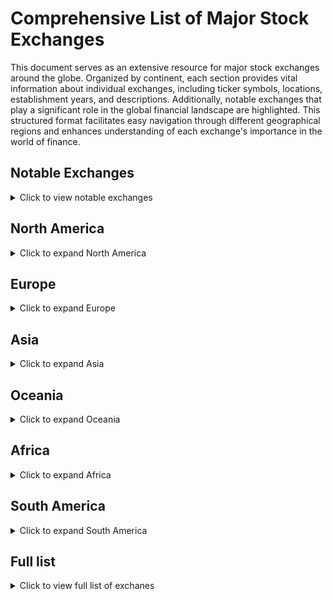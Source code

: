 # Comprehensive List of Major Stock Exchanges

This document serves as an extensive resource for major stock exchanges around the globe. Organized by continent, each section provides vital information about individual exchanges, including ticker symbols, locations, establishment years, and descriptions. Additionally, notable exchanges that play a significant role in the global financial landscape are highlighted. This structured format facilitates easy navigation through different geographical regions and enhances understanding of each exchange's importance in the world of finance.

## Notable Exchanges
<details>
<summary>Click to view notable exchanges</summary>

### Intercontinental Exchange (ICE)
- **Ticker**: ^ICE
- **Location**: Atlanta, USA
- **Established**: 2000
- **Description**: An operator of global exchanges and clearing houses, ICE is known for its trading in commodities and financial derivatives. It also owns the NYSE, making it a significant player in the global financial market.

### CME Group
- **Ticker**: ^CME
- **Location**: Chicago, USA
- **Established**: 1898
- **Description**: The world's largest financial derivatives exchange, CME Group offers a wide range of futures and options products. It facilitates trading across various asset classes, including commodities, equities, and interest rates.

### Singapore Exchange (SGX)
- **Ticker**: ^STI
- **Location**: Singapore
- **Established**: 1999
- **Description**: SGX is a key financial hub in Asia, featuring a diverse range of international listings and trading products. It offers unique financial instruments such as REITs (Real Estate Investment Trusts) and ETFs (Exchange-Traded Funds).

### Hong Kong Exchanges and Clearing Limited (HKEX)
- **Ticker**: ^HSI
- **Location**: Hong Kong
- **Established**: 1891
- **Description**: HKEX is a major global financial center, known for its vibrant market and significant international participation. It hosts a diverse range of companies, particularly in the financial and real estate sectors.

</details>

## North America
<details>
<summary>Click to expand North America</summary>

### New York Stock Exchange (NYSE)
- **Ticker**: ^NYA
- **Location**: New York City, USA
- **Established**: 1817
- **Description**: The NYSE is the largest stock exchange in the world by market capitalization, hosting a wide range of large-cap companies across various sectors. It operates on a hybrid model, combining traditional floor trading with electronic trading.

### NASDAQ Stock Market
- **Ticker**: ^IXIC
- **Location**: New York City, USA
- **Established**: 1971
- **Description**: Known for its high concentration of technology and growth-oriented companies, NASDAQ was the first electronic stock market. It features major tech giants such as Apple, Microsoft, and Amazon.

### Toronto Stock Exchange (TSX)
- **Ticker**: ^GSPTSE
- **Location**: Toronto, Canada
- **Established**: 1861
- **Description**: The TSX is Canada's largest stock exchange, featuring a diverse array of sectors, including mining, energy, and technology. It plays a crucial role in raising capital for companies in these industries.

### Mexican Stock Exchange (BMV)
- **Ticker**: ^MXX
- **Location**: Mexico City, Mexico
- **Established**: 1894
- **Description**: The BMV is the main stock exchange in Mexico, offering a wide range of financial instruments. It has seen increasing foreign investment and is pivotal in Latin America's economic landscape.

### Chicago Stock Exchange (CHX)
- **Ticker**: ^CHX
- **Location**: Chicago, USA
- **Established**: 1882
- **Description**: The CHX focuses on the trading of securities and is known for its efficient and rapid execution of trades, making it a favorite among institutional investors.

</details>

## Europe
<details>
<summary>Click to expand Europe</summary>

### London Stock Exchange (LSE)
- **Ticker**: ^FTSE
- **Location**: London, United Kingdom
- **Established**: 1801
- **Description**: One of the oldest stock exchanges in the world, the LSE features a wide range of international companies and is known for its significant influence on global finance. It provides a platform for trading a diverse array of financial products.

### Deutsche Börse (Frankfurt Stock Exchange)
- **Ticker**: ^DAX
- **Location**: Frankfurt, Germany
- **Established**: 1585
- **Description**: A major European stock exchange, primarily focused on blue-chip stocks. The DAX index represents the 30 largest German companies and serves as a barometer for the German economy.

### Euronext
- **Ticker**: ^Euronext
- **Location**: Multiple countries in Western Europe (Amsterdam, Brussels, Lisbon)
- **Established**: 2000
- **Description**: A pan-European stock exchange representing several countries, Euronext facilitates cross-border trading and offers a wide range of financial products across its various locations.

### SIX Swiss Exchange
- **Ticker**: ^SSMI
- **Location**: Zurich, Switzerland
- **Established**: 1850
- **Description**: Known for trading Swiss blue-chip stocks, the SIX Swiss Exchange offers a wide variety of investment products, including derivatives and exchange-traded funds.

### Borsa Italiana
- **Ticker**: ^FTSE MIB
- **Location**: Milan, Italy
- **Established**: 1808
- **Description**: The main stock exchange in Italy, Borsa Italiana features a wide array of domestic and international listings. It is known for its strong emphasis on corporate governance.

</details>

## Asia
<details>
<summary>Click to expand Asia</summary>

### Tokyo Stock Exchange (TSE)
- **Ticker**: ^N225
- **Location**: Tokyo, Japan
- **Established**: 1878
- **Description**: The largest stock exchange in Japan, the TSE hosts many prominent companies and is known for its efficiency and transparency. The Nikkei 225 index is one of the most followed stock market indices globally.

### Shanghai Stock Exchange (SSE)
- **Ticker**: ^SSE
- **Location**: Shanghai, China
- **Established**: 1990
- **Description**: One of the largest stock exchanges in Asia, focusing primarily on companies from mainland China. It has a growing international presence and a significant impact on global markets.

### Hong Kong Stock Exchange (HKEX)
- **Ticker**: ^HSI
- **Location**: Hong Kong
- **Established**: 1891
- **Description**: A major financial hub in Asia, HKEX is known for its international reach and diverse investment opportunities. It features numerous foreign listings, making it an attractive market for global investors.

### National Stock Exchange of India (NSE)
- **Ticker**: ^NSEI
- **Location**: Mumbai, India
- **Established**: 1992
- **Description**: One of the leading stock exchanges in India, the NSE is known for its electronic trading platform and innovation in financial products, including derivatives and index funds.

### Korea Exchange (KRX)
- **Ticker**: ^KOSPI
- **Location**: Busan, South Korea
- **Established**: 1956
- **Description**: The main stock exchange in South Korea, the KRX features a diverse range of companies and is integral to the region's economy.

</details>

## Oceania
<details>
<summary>Click to expand Oceania</summary>

### Australian Securities Exchange (ASX)
- **Ticker**: ^AXJO
- **Location**: Sydney, Australia
- **Established**: 1987
- **Description**: The primary stock exchange in Australia, the ASX features diverse sectors such as mining, banking, and technology. It is known for its strong regulatory framework and investor protections.

### New Zealand Exchange (NZX)
- **Ticker**: ^NZX
- **Location**: Wellington, New Zealand
- **Established**: 1974
- **Description**: The main stock exchange in New Zealand, the NZX provides a platform for local companies and foreign listings. It is known for its focus on sustainability and green investments.

</details>

## Africa
<details>
<summary>Click to expand Africa</summary>

### Johannesburg Stock Exchange (JSE)
- **Ticker**: ^JSE
- **Location**: Johannesburg, South Africa
- **Established**: 1887
- **Description**: The largest stock exchange in Africa, the JSE features a diverse range of listed companies, including major mining firms. It plays a crucial role in the economic development of the region.

### Nairobi Securities Exchange (NSE)
- **Ticker**: ^NSE
- **Location**: Nairobi, Kenya
- **Established**: 1954
- **Description**: The leading stock exchange in East Africa, the NSE facilitates investment in local companies and promotes capital market growth, playing a key role in the Kenyan economy.

### Egyptian Exchange (EGX)
- **Ticker**: ^EGX30
- **Location**: Cairo, Egypt
- **Established**: 1883
- **Description**: One of the oldest stock exchanges in Africa, the EGX provides a platform for trading in a variety of securities, including stocks, bonds, and derivatives.

### Casablanca Stock Exchange (CSE)
- **Ticker**: ^MASI
- **Location**: Casablanca, Morocco
- **Established**: 1929
- **Description**: The primary stock exchange in Morocco, the CSE is known for its diverse range of listed companies and efforts to attract foreign investment.

</details>

## South America
<details>
<summary>Click to expand South America</summary>

### B3 (Brazil Stock Exchange)
- **Ticker**: ^BOVESPA
- **Location**: São Paulo, Brazil
- **Established**: 1890
- **Description**: The main stock exchange in Brazil, B3 features a wide range of companies in various sectors, including finance, commodities, and technology. It is a key player in the Latin American financial market.

### Buenos Aires Stock Exchange (BCBA)
- **Ticker**: ^BYMA
- **Location**: Buenos Aires, Argentina
- **Established**: 1854
- **Description**: The primary stock exchange in Argentina, the BCBA provides a platform for trading stocks, bonds, and other securities, playing a critical role in the country's economy.

### Santiago Stock Exchange (BCS)
- **Ticker**: ^IPSA
- **Location**: Santiago, Chile
- **Established**: 1893
- **Description**: The main stock exchange in Chile, the BCS is known for trading in a variety of sectors, including mining, banking, and agriculture.

### Lima Stock Exchange (BVL)
- **Ticker**: ^S&P/BVL
- **Location**: Lima, Peru
- **Established**: 1860
- **Description**: The main stock exchange in Peru, the BVL features a wide range of local and international companies and has been increasingly attracting foreign investment.

</details>


## Full list
<details>
<summary>Click to view full list of exchanes </summary>
  
## Comprehensive List of All Stock Exchanges
- **^NYA**: New York Stock Exchange (NYSE)
- **^IXIC**: NASDAQ Stock Market
- **^GSPTSE**: Toronto Stock Exchange (TSX)
- **^MXX**: Mexican Stock Exchange (BMV)
- **^CHX**: Chicago Stock Exchange (CHX)
- **^FTSE**: London Stock Exchange (LSE)
- **^DAX**: Deutsche Börse (Frankfurt Stock Exchange)
- **^Euronext**: Euronext
- **^SSMI**: SIX Swiss Exchange
- **^FTSE MIB**: Borsa Italiana
- **^N225**: Tokyo Stock Exchange (TSE)
- **^SSE**: Shanghai Stock Exchange (SSE)
- **^HSI**: Hong Kong Stock Exchange (HKEX)
- **^NSEI**: National Stock Exchange of India (NSE)
- **^KOSPI**: Korea Exchange (KRX)
- **^AXJO**: Australian Securities Exchange (ASX)
- **^NZX**: New Zealand Exchange (NZX)
- **^JSE**: Johannesburg Stock Exchange (JSE)
- **^NSE**: Nairobi Securities Exchange (NSE)
- **^EGX30**: Egyptian Exchange (EGX)
- **^MASI**: Casablanca Stock Exchange (CSE)
- **^BOVESPA**: B3 (Brazil Stock Exchange)
- **^BYMA**: Buenos Aires Stock Exchange (BCBA)
- **^IPSA**: Santiago Stock Exchange (BCS)
- **^S&P/BVL**: Lima Stock Exchange (BVL)

```
